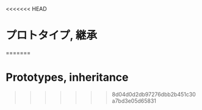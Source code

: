 <<<<<<< HEAD
# プロトタイプ, 継承
=======
# Prototypes, inheritance
>>>>>>> 8d04d0d2db97276dbb2b451c30a7bd3e05d65831
